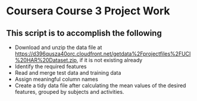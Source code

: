 # Coursera Course 3 Project Work

## This script is to accomplish the following

- Download and unzip the data file at https://d396qusza40orc.cloudfront.net/getdata%2Fprojectfiles%2FUCI%20HAR%20Dataset.zip, if it is not existing already
- Identify the required features
- Read and merge test data and training data
- Assign meaningful column names
- Create a tidy data file after calculating the mean values of the desired features, grouped by subjects and activities.
